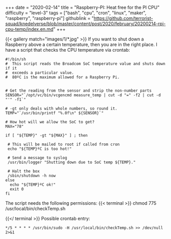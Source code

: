+++
date = "2020-02-14"
title = "Raspberry-PI: Heat free for the PI CPU"
difficulty = "level-3"
tags = ["bash", "cpu", "cron", "linux", "maker", "raspberry", "raspberry-pi"]
githublink = "https://github.com/terrorist-squad/knedelverse/blob/master/content/post/2020/february/20200214-rpi-cpu-temp/index.en.md"
+++

{{< gallery match="images/1/*.jpg" >}}
If you want to shut down a Raspberry above a certain temperature, then you are in the right place. I have a script that checks the CPU temperature via crontab:
```
#!/bin/sh
#  This script reads the Broadcom SoC temperature value and shuts down if it
#  exceeds a particular value.
#  80ºC is the maximum allowed for a Raspberry Pi.


# Get the reading from the sensor and strip the non-number parts
SENSOR="`/opt/vc/bin/vcgencmd measure_temp | cut -d "=" -f2 | cut -d "'" -f1`"

# -gt only deals with whole numbers, so round it.
TEMP="`/usr/bin/printf "%.0f\n" ${SENSOR}`"

# How hot will we allow the SoC to get?
MAX="78"

if [ "${TEMP}" -gt "${MAX}" ] ; then

 # This will be mailed to root if called from cron
 echo "${TEMP}ºC is too hot!"

 # Send a message to syslog
 /usr/bin/logger "Shutting down due to SoC temp ${TEMP}."

 # Halt the box
 /sbin/shutdown -h now
else
  echo "${TEMP}ºC ok!"
  exit 0
fi

```
The script needs the following permissions:
{{< terminal >}}
chmod 775 /usr/local/bin/checkTemp.sh

{{</ terminal >}}
Possible crontab entry:
```
*/5 * * * * /usr/bin/sudo -H /usr/local/bin/checkTemp.sh >> /dev/null 2>&1

```
